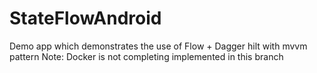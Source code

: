 # StateFlowAndroid

Demo app which demonstrates the use of Flow + Dagger hilt with mvvm pattern
Note: Docker is not completing implemented in this branch